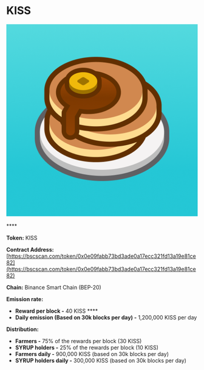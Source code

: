 # KISS

![KISS Token](../../.gitbook/assets/icon-square-512%20%281%29.png)

\*\*\*\*

**Token:** KISS

**Contract Address:** [https://bscscan.com/token/0x0e09fabb73bd3ade0a17ecc321fd13a19e81ce82](https://bscscan.com/token/0x0e09fabb73bd3ade0a17ecc321fd13a19e81ce82) 

**Chain:** Binance Smart Chain \(BEP-20\)

**Emission rate:** 

* **Reward per block -**  40 KISS                                                                                                       ****
* **Daily emission \(Based on 30k blocks per day\) -**  1,200,000 KISS per day

**Distribution:**

* **Farmers -** 75% of the rewards per block \(30 KISS\)
* **SYRUP holders -** 25% of the rewards per block \(10 KISS\)
* **Farmers daily -** 900,000 KISS \(based on 30k blocks per day\)
* **SYRUP holders daily -** 300,000 KISS \(based on 30k blocks per day\)

